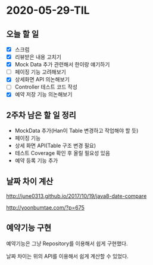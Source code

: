 # 2020-05-29-TIL

## 오늘 할 일

- [x] 스크럼
- [x] 리뷰받은 내용 고치기
- [x] Mock Data 추가 관련해서 한이랑 얘기하기
- [ ] 페이징 기능 고려해보기
- [x] 상세화면 API 의논해보기
- [ ] Controller 테스트 코드 작성
- [x] 예약 저장 기능 의논해보기

## 2주차 남은 할 일 정리

- MockData 추가(Han이 Table 변경하고 작업해야 할 듯)
- 페이징 기능
- 상세 화면 API(Table 구조 변경 필요)
- 테스트 Coverage 확인 후 올릴 필요성 있음
- 예약 등록 기능 추가

## 날짜 차이 계산

http://june0313.github.io/2017/10/19/java8-date-compare

http://yoonbumtae.com/?p=675

## 예약기능 구현

예약기능은 그냥 Repository를 이용해서 쉽게 구현했다.

날짜 차이는 위의 API를 이용해서 쉽게 계산할 수 있었다.

